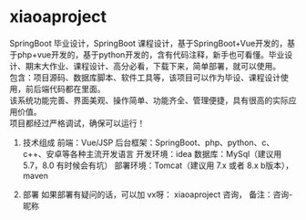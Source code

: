 # xiaoaproject
SpringBoot 毕业设计，SpringBoot 课程设计，基于SpringBoot+Vue开发的，基于php+vue开发的，基于python开发的，含有代码注释，新手也可看懂。毕业设计、期末大作业、课程设计、高分必看，下载下来，简单部署，就可以使用。  
包含：项目源码、数据库脚本、软件工具等，该项目可以作为毕设、课程设计使用，前后端代码都在里面。  
该系统功能完善、界面美观、操作简单、功能齐全、管理便捷，具有很高的实际应用价值。  
项目都经过严格调试，确保可以运行！
1. 技术组成
前端：Vue/JSP
后台框架：SpringBoot、php、python、c、c++、安卓等各种主流开发语言
开发环境：idea
数据库：MySql（建议用 5.7，8.0 有时候会有坑）
部署环境：Tomcat（建议用 7.x 或者 8.x b版本），maven

2. 部署
如果部署有疑问的话，可以加 vx呀： xiaoaproject 咨询， 备注：咨询-昵称

